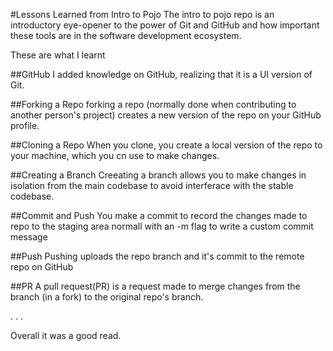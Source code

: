#Lessons Learned from Intro to Pojo
The intro to pojo repo is an introductory eye-opener to the power of Git and GitHub and how important these tools are in the software development ecosystem.

These are what I learnt

##GitHub
I added knowledge on GitHub, realizing that it is a UI version of Git.

##Forking a Repo
forking a repo (normally done when contributing to another person's project) creates a new version of the repo on your GitHub profile.

##Cloning a Repo
When you clone, you create a local version of the repo to your machine, which you cn use to make changes.

##Creating a Branch
Creeating a branch allows you to make changes in isolation from the main codebase to avoid interferace with the stable codebase.

##Commit and Push
You make a commit to record the changes made to repo to the staging area normall with an -m flag to write a custom commit message

##Push
Pushing uploads the repo branch and it's commit to the remote repo on GitHub

##PR
A pull request(PR) is a request made to merge changes from the branch (in a fork) to the original repo's branch.

.
.
.

Overall it was a good read.
